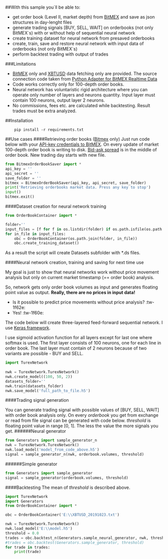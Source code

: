 ##With this sample you`ll be able to:
* get order book (Level II, market depth) from [BitMEX](https://www.bitmex.com) and save as json structures in day-lenght files
* generate trading signals [BUY, SELL, WAIT] on orderbooks (not only BitMEX\`s) with or without help of sequential neural network
* create training dataset for neural network from presaved orderbooks
* create, train, save and restore neural network with input data of orderbooks (not only BitMEX`s)
* perform backtest trading with output of trades

###Limitations
* [BitMEX](https://www.bitmex.com) only and [XBTUSD](https://www.bitmex.com/app/contract/XBTUSD) data fetching only are provided. The source connection code taken from [Python Adapter for BitMEX Realtime Data](https://github.com/BitMEX/api-connectors/tree/master/official-ws/python)
* Code works correctly only for 100-depth order books.
* Neural network has voluntaristic rigid architecture where you can operate only number of layers and neurons quantity. Input layer must contain 100 neurons, output layer 2 neurons.
* No commissions, fees etc. are calculated while backtesting. Result trades must be extra analyzed.


##Installation
```
	pip install -r requirements.txt
```

##Use cases
####Retrieving order books ([Bitmex](https://www.bitmex.com) only)
Just run code below with your [API-key credentials to BitMEX](https://www.bitmex.com/app/apiKeysUsage).
On every update of market 100-depth order book is writing to disk.
[Bid-ask spread](https://en.wikipedia.org/wiki/Bid-ask_spread) is in the middle of order book. New trading day starts with new file.

```python
from BitmexOrderBookSaver import *
api_key = ''
api_secret = ''
save_folder = ''
bitmex = BitmexOrderBookSaver(api_key, api_secret, save_folder)
print('Retrieving orderbooks market data. Press any key to stop')
input()
bitmex.exit()
```

	
####Dataset creation for neural network training

```python
from OrderBookContainer import *

folder=''
input_files = [f for f in os.listdir(folder) if os.path.isfile(os.path.join(folder, f))]     
for in_file in input_files:
	obc = OrderBookContainer(os.path.join(folder, in_file))
	obc.create_training_dataset()
```
As a result the script will create Datasets subfolder with \*.ds files. 


####Neural network creation, training and saving for next time use

My goal is just to show that neural networks work without price movement analysis but only on current market timestamp (== order book) analysis. 

So, network gets only order book volumes as input and generates floating point value as output. **Really, there are no prices in input data!**

- Is it possible to predict price movements without price analysis? :tw-1f62e: 
- Yes! :tw-1f60e: 

The code below will create three-layered feed-forward sequential network. I use [Keras framework](https://keras.io/).

I use sigmoid activation function for all layers except for last one where softmax is used.
The first layer consists of 100 neurons, one for each line in order book.
The last layer must contain of 2 neurons because of two variants are possible - BUY and SELL.

```python
import TurexNetwork 
	
nwk = TurexNetwork.TurexNetwork()
nwk.create_model((100, 50, 2)) 
datasets_folder=''
nwk.train(datasets_folder)
nwk.save_model('full_path_to_file.h5')
```

####Trading signal generation

You can generate trading signal with possible values of [BUY, SELL, WAIT] with order book analysis only. 
On every *orderbook*  you get from exchange or read from file signal can be generated with code below.
*threshold* is floating point value in range [0, 1]. The less the value the more signals you get. 
######Neural generator

```python
from Generators import sample_generator_n
nwk = TurexNetwork.TurexNetwork()
nwk.load_model('model_from_code_above.h5')
signal = sample_generator_n(nwk, orderbook.volumes, threshold)
```
######Simple generator
```python
from Generators import sample_generator
signal = sample_generator(orderbook.volumes, threshold)
```


####Backtesting
The mean of *threshold*  is described above.

```python
import TurexNetwork
import Generators 
from OrderBookContainer import *

obc = OrderBookContainer('E:\\XBTUSD_20191023.txt')

nwk = TurexNetwork.TurexNetwork()
nwk.load_model('E:\\model.h5')
threshold = 0.0
trades = obc.backtest_n(Generators.sample_neural_generator, nwk, threshold)
#trades = obc.backtest(Generators.sample_generator, threshold)
for trade in trades:
    print(trade)
```
